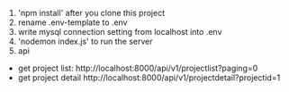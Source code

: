 1. 'npm install' after you clone this project
2. rename .env-template to .env
3. write mysql connection setting from localhost into .env
4. 'nodemon index.js' to run the server
5. api
  - get project list: http://localhost:8000/api/v1/projectlist?paging=0
  - get project detail http://localhost:8000/api/v1/projectdetail?projectid=1